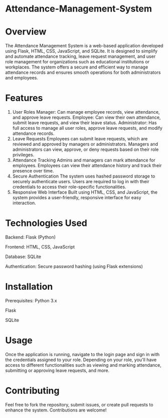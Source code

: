 # Attendance-Management-System
# Overview
The Attendance Management System is a web-based application developed using Flask, HTML, CSS, JavaScript, and SQLite. It is designed to simplify and automate attendance tracking, leave request management, and user role management for organizations such as educational institutions or workplaces. The system offers a secure and efficient way to manage attendance records and ensures smooth operations for both administrators and employees.

# Features
1. User Roles
Manager: Can manage employee records, view attendance, and approve leave requests.
Employee: Can view their own attendance, submit leave requests, and view their leave status.
Administrator: Has full access to manage all user roles, approve leave requests, and modify attendance records.
2. Leave Requests
Employees can submit leave requests, which are reviewed and approved by managers or administrators.
Managers and administrators can view, approve, or deny requests based on their role privileges.
3. Attendance Tracking
Admins and managers can mark attendance for employees.
Employees can view their attendance history and track their presence over time.
4. Secure Authentication
The system uses hashed password storage to securely authenticate users.
Users are required to log in with their credentials to access their role-specific functionalities.
5. Responsive Web Interface
Built using HTML, CSS, and JavaScript, the system provides a user-friendly, responsive interface for easy interaction.

# Technologies Used
Backend: Flask (Python)

Frontend: HTML, CSS, JavaScript

Database: SQLite

Authentication: Secure password hashing (using Flask extensions)

# Installation
Prerequisites:
Python 3.x

Flask

SQLite

# Usage
Once the application is running, navigate to the login page and sign in with the credentials assigned to your role. Depending on your role, you'll have access to different functionalities such as viewing and marking attendance, submitting or approving leave requests, and more.

# Contributing
Feel free to fork the repository, submit issues, or create pull requests to enhance the system. Contributions are welcome!
